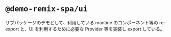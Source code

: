 # `@demo-remix-spa/ui`

サブパッケージのデモとして、利用している mantine のコンポーネント等の re-export と、UI を利用するために必要な Provider 等を実装し export している。

